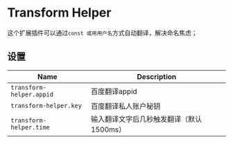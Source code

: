 # Transform Helper

这个扩展插件可以通过` const 或用用户名 `方式自动翻译，解决命名焦虑；



## 设置


| Name|Description|
| ------------------------- | ---------------------------------- |
| `transform-helper.appid`|百度翻译appid |
| `transform-helper.key` | 百度翻译私人账户秘钥 |
| `transform-helper.time` | 输入翻译文字后几秒触发翻译（默认1500ms） |